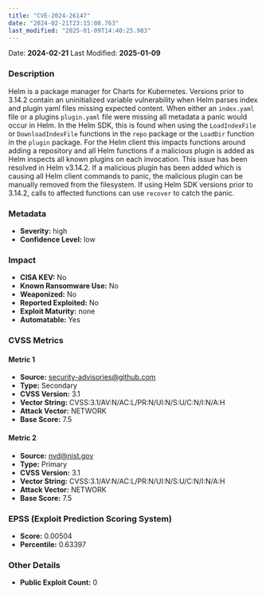 ```yaml
---
title: "CVE-2024-26147"
date: "2024-02-21T23:15:08.763"
last_modified: "2025-01-09T14:40:25.983"
---
```


Date: **2024-02-21** Last Modified: **2025-01-09**

### Description  
Helm is a package manager for Charts for Kubernetes. Versions prior to 3.14.2 contain an uninitialized variable vulnerability when Helm parses index and plugin yaml files missing expected content. When either an `index.yaml` file or a plugins `plugin.yaml` file were missing all metadata a panic would occur in Helm. In the Helm SDK, this is found when using the `LoadIndexFile` or `DownloadIndexFile` functions in the `repo` package or the `LoadDir` function in the `plugin` package. For the Helm client this impacts functions around adding a repository and all Helm functions if a malicious plugin is added as Helm inspects all known plugins on each invocation. This issue has been resolved in Helm v3.14.2. If a malicious plugin has been added which is causing all Helm client commands to panic, the malicious plugin can be manually removed from the filesystem. If using Helm SDK versions prior to 3.14.2, calls to affected functions can use `recover` to catch the panic.

### Metadata  
- **Severity:** high
- **Confidence Level:** low

### Impact  
- **CISA KEV:** No
- **Known Ransomware Use:** No
- **Weaponized:** No
- **Reported Exploited:** No
- **Exploit Maturity:** none
- **Automatable:** Yes

### CVSS Metrics  

#### Metric 1
- **Source:** security-advisories@github.com
- **Type:** Secondary
- **CVSS Version:** 3.1
- **Vector String:** CVSS:3.1/AV:N/AC:L/PR:N/UI:N/S:U/C:N/I:N/A:H
- **Attack Vector:** NETWORK
- **Base Score:** 7.5

#### Metric 2
- **Source:** nvd@nist.gov
- **Type:** Primary
- **CVSS Version:** 3.1
- **Vector String:** CVSS:3.1/AV:N/AC:L/PR:N/UI:N/S:U/C:N/I:N/A:H
- **Attack Vector:** NETWORK
- **Base Score:** 7.5


### EPSS (Exploit Prediction Scoring System)  
- **Score:** 0.00504
- **Percentile:** 0.63397

### Other Details  
- **Public Exploit Count:** 0

